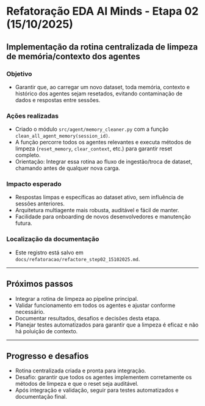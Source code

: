 # Refatoração EDA AI Minds - Etapa 02 (15/10/2025)

## Implementação da rotina centralizada de limpeza de memória/contexto dos agentes

### Objetivo
- Garantir que, ao carregar um novo dataset, toda memória, contexto e histórico dos agentes sejam resetados, evitando contaminação de dados e respostas entre sessões.

### Ações realizadas
- Criado o módulo `src/agent/memory_cleaner.py` com a função `clean_all_agent_memory(session_id)`.
- A função percorre todos os agentes relevantes e executa métodos de limpeza (`reset_memory`, `clear_context`, etc.) para garantir reset completo.
- Orientação: Integrar essa rotina ao fluxo de ingestão/troca de dataset, chamando antes de qualquer nova carga.

### Impacto esperado
- Respostas limpas e específicas ao dataset ativo, sem influência de sessões anteriores.
- Arquitetura multiagente mais robusta, auditável e fácil de manter.
- Facilidade para onboarding de novos desenvolvedores e manutenção futura.

### Localização da documentação
- Este registro está salvo em `docs/refatoracao/refactore_step02_15102025.md`.

---

## Próximos passos
- Integrar a rotina de limpeza ao pipeline principal.
- Validar funcionamento em todos os agentes e ajustar conforme necessário.
- Documentar resultados, desafios e decisões desta etapa.
- Planejar testes automatizados para garantir que a limpeza é eficaz e não há poluição de contexto.

---

## Progresso e desafios
- Rotina centralizada criada e pronta para integração.
- Desafio: garantir que todos os agentes implementem corretamente os métodos de limpeza e que o reset seja auditável.
- Após integração e validação, seguir para testes automatizados e documentação final.
